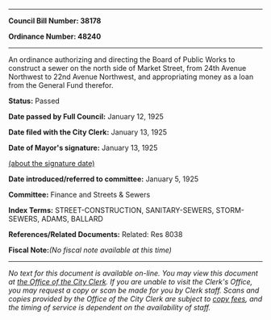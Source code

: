 

********

**Council Bill Number: 38178**
   
**Ordinance Number: 48240**
********

 An ordinance authorizing and directing the Board of Public Works to construct a sewer on the north side of Market Street, from 24th Avenue Northwest to 22nd Avenue Northwest, and appropriating money as a loan from the General Fund therefor.

**Status:** Passed
   
**Date passed by Full Council:** January 12, 1925
   
**Date filed with the City Clerk:** January 13, 1925
   
**Date of Mayor's signature:** January 13, 1925
   
[(about the signature date)](/~public/approvaldate.htm)
   
   
   
**Date introduced/referred to committee:** January 5, 1925
   
**Committee:** Finance and Streets & Sewers
   
   
**Index Terms:** STREET-CONSTRUCTION, SANITARY-SEWERS, STORM-SEWERS, ADAMS, BALLARD

**References/Related Documents:** Related: Res 8038

**Fiscal Note:**_(No fiscal note available at this time)_
********

_No text for this document is available on-line. You may view this document at [the Office of the City Clerk](http://www.seattle.gov/leg/clerk/contactUs.htm). If you are unable to visit the Clerk's Office, you may request a copy or scan be made for you by Clerk staff. Scans and copies provided by the Office of the City Clerk are subject to [copy fees](http://clerk.seattle.gov/~public/clerkfees.htm), and the timing of service is dependent on the availability of staff._

